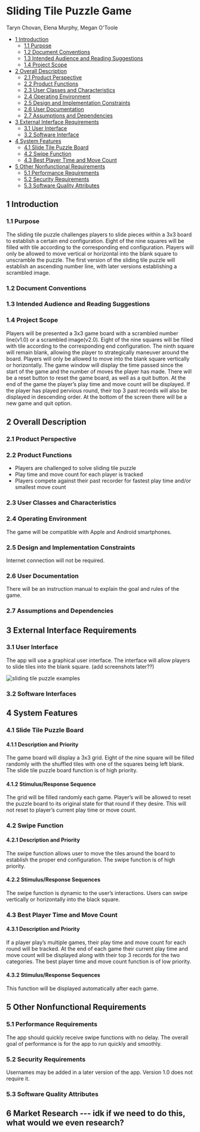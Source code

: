 # Sliding Tile Puzzle Game

Taryn Chovan, Elena Murphy, Megan O'Toole 

- [1 Introduction](#Introduction)
  - [1.1 Purpose](#Purpose)
  - [1.2 Document Conventions](#DocumentConventions)
  - [1.3 Intended Audience and Reading Suggestions](#Intended)
  - [1.4 Project Scope](#ProjectScope)
- [2 Overall Description](#OverallDescription)
  - [2.1 Product Perspective](#ProjectPerspective)
  - [2.2 Product Functions](#ProductFunctions)
  - [2.3 User Classes and Characteristics](#UserClasses)
  - [2.4 Operating Environment](#OperatingEnviro)
  - [2.5 Design and Implementation Constraints](#Constraints)
  - [2.6 User Documentation](#UserDoc)
  - [2.7 Assumptions and Dependencies](#Assumptions)
- [3 External Interface Requirements](#ExternalInterfaceReq)
  - [3.1 User Interface](#UserInterface)
  - [3.2 Software Interface](#SoftwareInterface)
- [4 System Features](#SystemFeatures)
  - [4.1 Slide Tile Puzzle Board](#Board)
  - [4.2 Swipe Function](#SwipeFunction)
  - [4.3 Best Player Time and Move Count](#TimeAndCount)
- [5 Other Nonfunctional Requirements](#NonFunc)
  - [5.1 Performance Requirements](#PerformanceReq)
  - [5.2 Security Requirements](#Security)
  - [5.3 Software Quality Attributes](#SQA)

## 1 Introduction <a name="Introduction"></a>

### 1.1 Purpose <a name="Purpose"></a>
The sliding tile puzzle challenges players to slide pieces within a 3x3 board to establish a certain end configuration. Eight of the nine squares will be filled with tile according to the corresponding end configuration. Players will only be allowed to move vertical or horizontal into the blank square to unscramble the puzzle. The first version of the sliding tile puzzle will establish an ascending number line, with later versions establishing a scrambled image.   
### 1.2 Document Conventions <a name="DocumentConventions"></a>

### 1.3 Intended Audience and Reading Suggestions <a name="Intended"></a>

### 1.4 Project Scope <a name="ProjectScope"></a>
Players will be presented a 3x3 game board with a scrambled number line(v1.0) or a scrambled image(v2.0). Eight of the nine squares will be filled with tile according to the corresponding end configuration. The ninth square will remain blank, allowing the player to strategically maneuver around the board. Players will only be allowed to move into the blank square vertically or horizontally. The game window will display the time passed since the start of the game and the number of moves the player has made. There will be a reset button to reset the game board, as well as a quit button. At the end of the game the player’s play time and move count will be displayed. If the player has played pervious round, their top 3 past records will also be displayed in descending order. At the bottom of the screen there will be a new game and quit option. 

## 2 Overall Description <a name="OverallDescription"></a>
### 2.1 Product Perspective <a name="ProjectPerspective"></a>

### 2.2 Product Functions <a name="ProductFunctions"></a>
- Players are challenged to solve sliding tile puzzle 
- Play time and move count for each player is tracked
- Players compete against their past recorder for fastest play time and/or smallest move count
### 2.3 User Classes and Characteristics <a name="UserClasses"></a>

### 2.4 Operating Environment <a name="OperatingEnviro"></a>
The game will be compatible with Apple and Android smartphones. 
### 2.5 Design and Implementation Constraints <a name="Constraints"></a>
Internet connection will not be required. 
### 2.6 User Documentation <a name="UserDoc"></a>
There will be an instruction manual to explain the goal and rules of the game. 
### 2.7 Assumptions and Dependencies <a name="Assumptions"></a>


## 3 External Interface Requirements <a name="ExternalInterfaceReq"></a>
### 3.1 User Interface <a name="UserInterface"></a>
The app will use a graphical user interface. The interface will allow players to slide tiles into the blank square. (add screenshots later??)

![sliding tile puzzle examples](http://allerleinett.club/wp-content/uploads/2018/05/tile-puzzle-games-sliding-tile-puzzles-tile-matching-puzzle-games.jpg)
### 3.2 Software Interfaces <a name="SoftwareInterface"></a>

## 4 System Features <a name="SystemFeatures"></a>
### 4.1 Slide Tile Puzzle Board <a name="Board"></a>
#### 4.1.1 Description and Priority 
The game board will display a 3x3 grid. Eight of the nine square will be filled randomly with the shuffled tiles with one of the squares being left blank. The slide tile puzzle board function is of high priority. 
#### 4.1.2 Stimulus/Response Sequence 
The grid will be filled randomly each game. Player’s will be allowed to reset the puzzle board to its original state for that round if they desire. This will not reset to player’s current play time or move count. 
### 4.2 Swipe Function <a name="SwipeFunction"></a>
#### 4.2.1 Description and Priority
The swipe function allows user to move the tiles around the board to establish the proper end configuration. The swipe function is of high priority.
#### 4.2.2 Stimulus/Response Sequences 
The swipe function is dynamic to the user’s interactions. Users can swipe vertically or horizontally into the black square. 
### 4.3 Best Player Time and Move Count <a name="TimeAndCount"></a>
#### 4.3.1 Description and Priority 
If a player play’s multiple games, their play time and move count for each round will be tracked. At the end of each game their current play time and move count will be displayed along with their top 3 records for the two categories. The best player time and move count function is of low priority. 
#### 4.3.2 Stimulus/Response Sequences
This function will be displayed automatically after each game. 

## 5 Other Nonfunctional Requirements <a name="NonFunc"></a>
### 5.1 Performance Requirements <a name="PerformanceReq"></a>
The app should quickly receive swipe functions with no delay. The overall goal of performance is for the app to run quickly and smoothly. 
### 5.2 Security Requirements <a name="Security"></a>
Usernames may be added in a later version of the app. Version 1.0 does not require it. 
### 5.3 Software Quality Attributes <a name="SQA"></a>

## 6 Market Research --- idk if we need to do this, what would we even research? 




